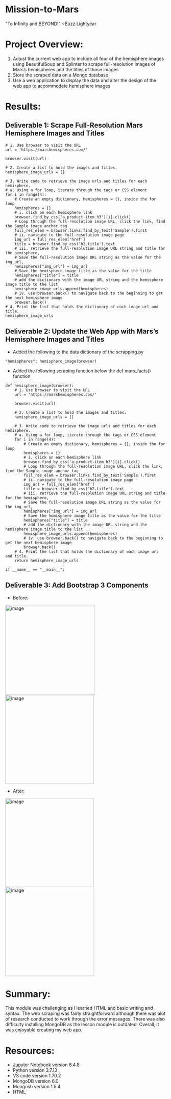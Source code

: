 # Mission-to-Mars
"To Infinity and BEYOND!" ~Buzz Lightyear

# Project Overview:
1. Adjust the current web app to include all four of the hemisphere images using BeautifulSoup and Splinter to scrape full-resolution images of Mars’s hemispheres and the titles of those images 
2. Store the scraped data on a Mongo database 
3. Use a web application to display the data and alter the design of the web app to accommodate hemisphere images 
# Results:
## Deliverable 1: Scrape Full-Resolution Mars Hemisphere Images and Titles
```
# 1. Use browser to visit the URL 
url = 'https://marshemispheres.com/'

browser.visit(url)

# 2. Create a list to hold the images and titles.
hemisphere_image_urls = []

# 3. Write code to retrieve the image urls and titles for each hemisphere.
# a. Using a for loop, iterate through the tags or CSS element
for i in range(4):
    # Create an empty dictionary, hemispheres = {}, inside the for loop
    hemispheres = {}
    # i. click on each hemisphere link
    browser.find_by_css('a.product-item h3')[i].click()
    # Loop through the full-resolution image URL, click the link, find the Sample image anchor tag
    full_res_elem = browser.links.find_by_text('Sample').first
    # ii. navigate to the full-resolution image page
    img_url = full_res_elem['href']
    title = browser.find_by_css('h2.title').text
    # iii. retrieve the full-resolution image URL string and title for the hemisphere,
    # Save the full-resolution image URL string as the value for the img_url,
    hemispheres["img_url"] = img_url
    # Save the hemisphere image title as the value for the title
    hemispheres["title"] = title
    # add the dictionary with the image URL string and the hemisphere image title to the list
    hemisphere_image_urls.append(hemispheres)
    # iv. use browser.back() to navigate back to the beginning to get the next hemisphere image
    browser.back()
# 4. Print the list that holds the dictionary of each image url and title.
hemisphere_image_urls
```

## Deliverable 2: Update the Web App with Mars’s Hemisphere Images and Titles
- Added the following to the data dictionary of the scrapping.py
```
"hemispheres": hemisphere_image(browser)
```

- Added the following scraping function below the def mars_facts() function
```
def hemisphere_image(browser):
    # 1. Use browser to visit the URL 
    url = 'https://marshemispheres.com/'

    browser.visit(url)

    # 2. Create a list to hold the images and titles.
    hemisphere_image_urls = []

    # 3. Write code to retrieve the image urls and titles for each hemisphere.
    # a. Using a for loop, iterate through the tags or CSS element
    for i in range(4):
        # Create an empty dictionary, hemispheres = {}, inside the for loop
        hemispheres = {}
        # i. click on each hemisphere link
        browser.find_by_css('a.product-item h3')[i].click()
        # Loop through the full-resolution image URL, click the link, find the Sample image anchor tag
        full_res_elem = browser.links.find_by_text('Sample').first
        # ii. navigate to the full-resolution image page
        img_url = full_res_elem['href']
        title = browser.find_by_css('h2.title').text
        # iii. retrieve the full-resolution image URL string and title for the hemisphere,
        # Save the full-resolution image URL string as the value for the img_url,
        hemispheres["img_url"] = img_url
        # Save the hemisphere image title as the value for the title
        hemispheres["title"] = title
        # add the dictionary with the image URL string and the hemisphere image title to the list
        hemisphere_image_urls.append(hemispheres)
        # iv. use browser.back() to navigate back to the beginning to get the next hemisphere image
        browser.back()
    # 4. Print the list that holds the dictionary of each image url and title.
    return hemisphere_image_urls

if __name__ == "__main__":
```

## Deliverable 3: Add Bootstrap 3 Components
- Before:
<img width="281" alt="image" src="https://user-images.githubusercontent.com/106962921/185714436-d407d0dc-9392-43f2-b21c-65becf482deb.png">
<img width="277" alt="image" src="https://user-images.githubusercontent.com/106962921/185714489-0f9f5281-c16d-4544-bd63-4681f222efe6.png">

- After:
<img width="277" alt="image" src="https://user-images.githubusercontent.com/106962921/185715459-8419197b-4d78-4244-bdde-4dc33b183830.png">
<img width="278" alt="image" src="https://user-images.githubusercontent.com/106962921/185715566-f696661f-7477-4612-ba66-37bd7f11513a.png">

# Summary:
This module was challenging as I learned HTML and basic writing and syntax. The web scraping was fairly straightforward although there was alot of research conducted to work through the error messages. There was also difficulty installing MongoDB as the lesson module is outdated. Overall, it was enjoyable creating my web app.

# Resources:
  - Jupyter Notebook version 6.4.8
  - Python version 3.7.13
  - VS code version 1.70.2
  - MongoDB version 6.0
  - Mongosh version 1.5.4
  - HTML
